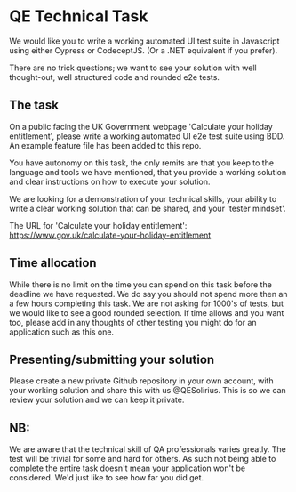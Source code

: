 # QE Technical Task

We would like you to write a working automated UI test suite in Javascript using either Cypress or CodeceptJS.  (Or a .NET equivalent if you prefer).

There are no trick questions; we want to see your solution with well thought-out, well structured code and rounded e2e tests.

## The task

On a public facing the UK Government webpage 'Calculate your holiday entitlement', please write a working automated UI e2e test suite using BDD. An example feature file has been added to this repo.

You have autonomy on this task, the only remits are that you keep to the language and tools we have mentioned, that you provide a working solution and clear instructions on how to execute your solution.

We are looking for a demonstration of your technical skills, your ability to write a clear working solution that can be shared, and your 'tester mindset'.

The URL for 'Calculate your holiday entitlement': https://www.gov.uk/calculate-your-holiday-entitlement

## Time allocation

While there is no limit on the time you can spend on this task before the deadline we have requested. We do say you should not spend more then an a few hours completing this task. We are not asking for 1000's of tests, but we would like to see a good rounded selection. If time allows and you want too, please add in any thoughts of other testing you might do for an application such as this one.

## Presenting/submitting your solution

Please create a new private Github repository in your own account, with your working solution and share this with us @QESolirius. This is so we can review your solution and we can keep it private.

## NB:

We are aware that the technical skill of QA professionals varies greatly. The test will be trivial for some and hard for others. As such not being able to complete the entire task doesn't mean your application won't be considered. We'd just like to see how far you did get.